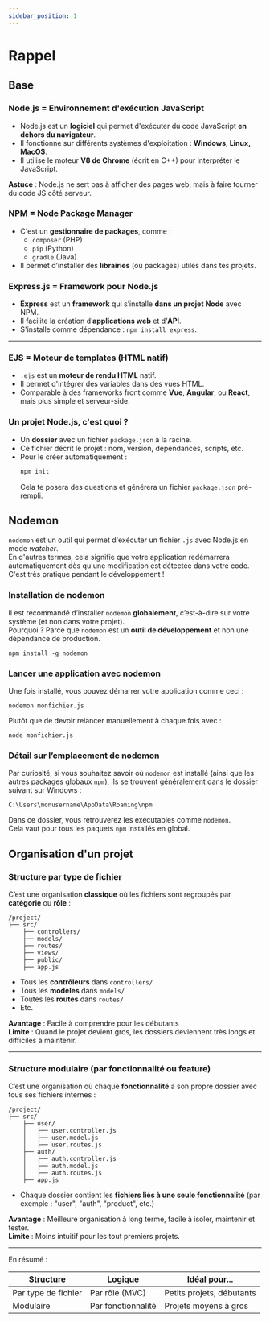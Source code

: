 ```yaml
---
sidebar_position: 1
---
```


# Rappel

## Base
### Node.js = Environnement d'exécution JavaScript

- Node.js est un **logiciel** qui permet d'exécuter du code JavaScript **en dehors du navigateur**.
- Il fonctionne sur différents systèmes d'exploitation : **Windows, Linux, MacOS**.
- Il utilise le moteur **V8 de Chrome** (écrit en C++) pour interpréter le JavaScript.

**Astuce** : Node.js ne sert pas à afficher des pages web, mais à faire tourner du code JS côté serveur.


### NPM = Node Package Manager

- C'est un **gestionnaire de packages**, comme :
  - `composer` (PHP)
  - `pip` (Python)
  - `gradle` (Java)
- Il permet d’installer des **librairies** (ou packages) utiles dans tes projets.


### Express.js = Framework pour Node.js

- **Express** est un **framework** qui s’installe **dans un projet Node** avec NPM.
- Il facilite la création d’**applications web** et d’**API**.
- S'installe comme dépendance : `npm install express`.

---

### EJS = Moteur de templates (HTML natif)

- `.ejs` est un **moteur de rendu HTML** natif.
- Il permet d'intégrer des variables dans des vues HTML.
- Comparable à des frameworks front comme **Vue**, **Angular**, ou **React**, mais plus simple et serveur-side.

### Un projet Node.js, c'est quoi ?

- Un **dossier** avec un fichier `package.json` à la racine.
- Ce fichier décrit le projet : nom, version, dépendances, scripts, etc.
- Pour le créer automatiquement :  
  ```bash
  npm init
  ```
  Cela te posera des questions et générera un fichier `package.json` pré-rempli.


## Nodemon

`nodemon` est un outil qui permet d'exécuter un fichier `.js` avec Node.js en mode *watcher*.  
En d'autres termes, cela signifie que votre application redémarrera automatiquement dès qu'une modification est détectée dans votre code.  
C'est très pratique pendant le développement !

### Installation de nodemon

Il est recommandé d’installer `nodemon` **globalement**, c’est-à-dire sur votre système (et non dans votre projet).  
Pourquoi ? Parce que `nodemon` est un **outil de développement** et non une dépendance de production.

```
npm install -g nodemon
```

### Lancer une application avec nodemon

Une fois installé, vous pouvez démarrer votre application comme ceci :

```
nodemon monfichier.js
```

Plutôt que de devoir relancer manuellement à chaque fois avec :

```
node monfichier.js
```

### Détail sur l’emplacement de nodemon

Par curiosité, si vous souhaitez savoir où `nodemon` est installé (ainsi que les autres packages globaux `npm`), ils se trouvent généralement dans le dossier suivant sur Windows :

```
C:\Users\monusername\AppData\Roaming\npm
```

Dans ce dossier, vous retrouverez les exécutables comme `nodemon`.  
Cela vaut pour tous les paquets `npm` installés en global.

## Organisation d'un projet

### Structure par **type de fichier**

C’est une organisation **classique** où les fichiers sont regroupés par **catégorie** ou **rôle** :

```
/project/
├── src/
    ├── controllers/
    ├── models/
    ├── routes/
    ├── views/
    ├── public/
    ├── app.js
```

- Tous les **contrôleurs** dans `controllers/`
- Tous les **modèles** dans `models/`
- Toutes les **routes** dans `routes/`
- Etc.

**Avantage** : Facile à comprendre pour les débutants  
**Limite** : Quand le projet devient gros, les dossiers deviennent très longs et difficiles à maintenir.

---

### Structure **modulaire** (par fonctionnalité ou feature)

C’est une organisation où chaque **fonctionnalité** a son propre dossier avec tous ses fichiers internes :

```
/project/
├── src/
    ├── user/
    │   ├── user.controller.js
    │   ├── user.model.js
    │   ├── user.routes.js
    ├── auth/
    │   ├── auth.controller.js
    │   ├── auth.model.js
    │   ├── auth.routes.js
    ├── app.js
```

- Chaque dossier contient les **fichiers liés à une seule fonctionnalité** (par exemple : "user", "auth", "product", etc.)

**Avantage** : Meilleure organisation à long terme, facile à isoler, maintenir et tester.  
**Limite** : Moins intuitif pour les tout premiers projets.

---

En résumé :

| Structure             | Logique            | Idéal pour...              |
|-----------------------|--------------------|-----------------------------|
| Par type de fichier   | Par rôle (MVC)     | Petits projets, débutants   |
| Modulaire             | Par fonctionnalité | Projets moyens à gros       |